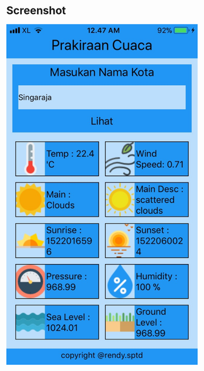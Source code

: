# Screenshot
<p align="center">
  <img src="https://github.com/rendysptd/App-Weather-2/blob/master/screenshot/screenshot 2.jpg"/>
</p>